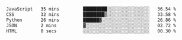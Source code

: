 
<!--START_SECTION:waka-->

```txt
JavaScript   35 mins         █████████░░░░░░░░░░░░░░░░   36.54 %
CSS          32 mins         ████████▒░░░░░░░░░░░░░░░░   33.58 %
Python       26 mins         ██████▓░░░░░░░░░░░░░░░░░░   26.86 %
JSON         2 mins          ▓░░░░░░░░░░░░░░░░░░░░░░░░   02.72 %
HTML         0 secs          ░░░░░░░░░░░░░░░░░░░░░░░░░   00.30 %
```

<!--END_SECTION:waka-->

<!--unk0e-ctrlmd-blitzh-Klöggr-->
